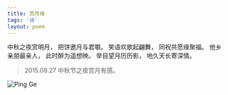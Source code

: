 ```yaml
---
title: 赏月缘
tags: '诗'
layout: poem
---
```


中秋之夜赏明月， 把饼邀月与君嚼。
笑语欢歌起翩舞， 同祝共愿缘聚福。
他乡亲朋最亲人， 此时醉为遥想映。
举目望月历历影， 地久天长寄深情。

<blockquote class="text-left inline-block">
<p>2015.09.27 中秋节之夜赏月有感。</p>
</blockquote>

![Ping Ge](poems/shang-yue-yuan.jpg)
